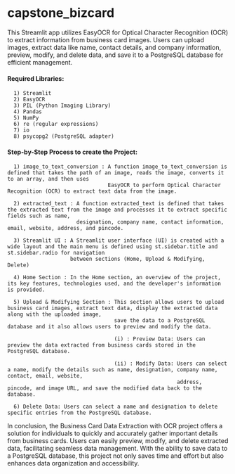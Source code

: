 # capstone_bizcard
This Streamlit app utilizes EasyOCR for Optical Character Recognition (OCR) to extract information from business card images. Users can upload images, extract data like name, contact details, and company information, preview, modify, and delete data, and save it to a PostgreSQL database for efficient management.

#### Required Libraries:
      1) Streamlit
      2) EasyOCR
      3) PIL (Python Imaging Library)
      4) Pandas
      5) NumPy
      6) re (regular expressions)
      7) io
      8) psycopg2 (PostgreSQL adapter)
      
#### Step-by-Step Process to create the Project:

      1) image_to_text_conversion : A function image_to_text_conversion is defined that takes the path of an image, reads the image, converts it to an array, and then uses 
                                    EasyOCR to perform Optical Character Recognition (OCR) to extract text data from the image.

      2) extracted_text : A function extracted_text is defined that takes the extracted text from the image and processes it to extract specific fields such as name, 
                          designation, company name, contact information, email, website, address, and pincode.
                          
      3) Streamlit UI : A Streamlit user interface (UI) is created with a wide layout and the main menu is defined using st.sidebar.title and st.sidebar.radio for navigation 
                        between sections (Home, Upload & Modifying, Delete)
                        
      4) Home Section : In the Home section, an overview of the project, its key features, technologies used, and the developer's information is provided.
      
      5) Upload & Modifying Section : This section allows users to upload business card images, extract text data, display the extracted data along with the uploaded image, 
                                      save the data to a PostgreSQL database and it also allows users to preview and modify the data.
                                      
                                      (i) : Preview Data: Users can preview the data extracted from business cards stored in the PostgreSQL database.
                                      
                                      (ii) : Modify Data: Users can select a name, modify the details such as name, designation, company name, contact, email, website, 
                                                          address, pincode, and image URL, and save the modified data back to the database.
                                                          
      6) Delete Data: Users can select a name and designation to delete specific entries from the PostgreSQL database.

In conclusion, the Business Card Data Extraction with OCR project offers a solution for individuals to quickly and accurately gather important details from business cards.  Users can easily preview, modify, and delete extracted data, facilitating seamless data management. With the ability to save data to a PostgreSQL database, this project not only saves time and effort but also enhances data organization and accessibility.
                                      

